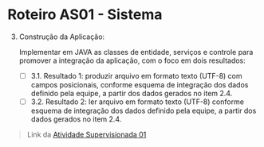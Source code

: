 # Roteiro AS01 - Sistema

3. Construção da Aplicação:

    Implementar em JAVA as classes de entidade, serviços e controle para promover a
integração da aplicação, com o foco em dois resultados:
    - [ ] 3.1. Resultado 1: produzir arquivo em formato texto (UTF-8) com campos posicionais,
conforme esquema de integração dos dados definido pela equipe, a partir dos dados
gerados no item 2.4.
    - [ ] 3.2. Resultado 2: ler arquivo em formato texto (UTF-8) conforme esquema de integração
dos dados definido pela equipe, a partir dos dados gerados no item 2.4.

> Link da [Atividade Supervisionada 01](https://github.com/jhonypalmer/IApl-2019-1-CF/blob/master/IApl-2019-1-CF/AS01/2019-1%20-%20IApl%20-%20Atividade%20Supervisionada%20nr.%2001.pdf)
